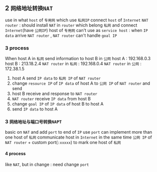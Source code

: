 ## 2 `网络地址转换NAT` 
use in what `host` of `专用网` which use `私网IP` connect `host` of `Internet` 
`NAT router` : should install `NAT` in `router` which belong `私网` and connect `Internet`(have `公网IP`)
host of `专用网` can't use as `service host` : when `IP data` arrive `NAT router` , `NAT router` can't handle `goal IP` 


### 3  process 
When host A in `私网` send information to host B in `公网`
host A : 192.168.0.3
host B : 213.18.2.4
`NAT router` in `私网` : 192.168.0.4
`NAT router` in `公网` : 172.38.1.5

1. host A send `IP data` to `私网 IP` of `NAT router` 
2. change `resource IP` of `IP data` of host A to `公网 IP` of `NAT router` and send
3. host B receive and response to `NAT router` 
4. `NAT router` receive `IP data` from host B
5. change `goal IP` of `IP data` of host B to host A
6. send `IP data` to host A

### 3  `网络地址与端口号转换NAPT` 
basic on `NAT` and add `port` to end of `IP` 
use `port` can implement more than one host of `私网` communicate host in `Internet` in the same time
`公网 IP` of `NAT router` + custom port(`:xxxxx`) to mark one host of `私网` 

#### 4   process
like `NAT`, but in change : need change `port` 
